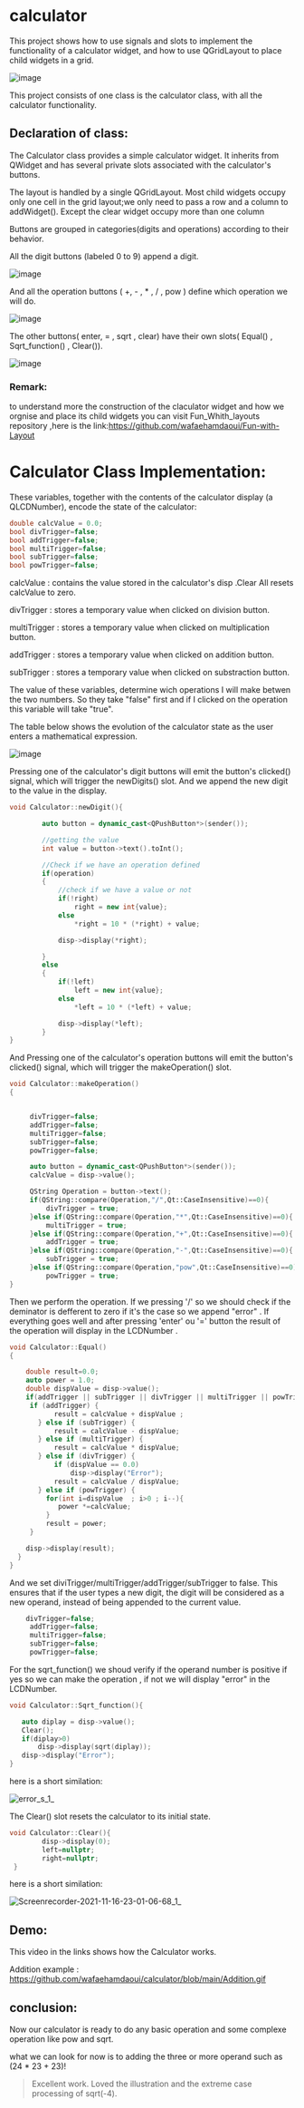 # calculator

This project shows how to use signals and slots to implement the functionality of a calculator widget, and how to use QGridLayout to place child widgets in a grid.

![image](https://user-images.githubusercontent.com/75392302/141868380-331a6cd1-1f0b-452c-899a-75543cbac429.png)


This project consists of one class is the calculator class, with all the calculator functionality.

## Declaration of class:

The Calculator class provides a simple calculator widget. It inherits from QWidget and has several private slots associated with the calculator's buttons.

The layout is handled by a single QGridLayout. Most child widgets occupy only one cell in the grid layout;we only need to pass a row and a column to addWidget(). Except the clear widget occupy more than one column

Buttons are grouped in categories(digits and operations) according to their behavior.

All the digit buttons (labeled 0 to 9) append a digit.

![image](https://user-images.githubusercontent.com/75392302/141998955-794124f0-6c57-4667-b2f2-84ae0fb3d009.png)


And all the operation buttons ( +, - , * , / , pow ) define which operation we will do.

![image](https://user-images.githubusercontent.com/75392302/141999251-d978eebc-9049-4476-a0c1-f96163679b13.png)


The other buttons( enter, = , sqrt , clear) have their own slots( Equal() , Sqrt_function() , Clear()).

![image](https://user-images.githubusercontent.com/75392302/141999538-ef378f6e-f11c-4c61-bc0c-9c68631454dd.png)

### Remark:
to understand more the construction of the claculator widget and how we orgnise and place its child widgets you can visit Fun_Whith_layouts repository ,here is the link:https://github.com/wafaehamdaoui/Fun-with-Layout

# Calculator Class Implementation:

These variables, together with the contents of the calculator display (a QLCDNumber), encode the state of the calculator:

```cpp
double calcValue = 0.0;
bool divTrigger=false;
bool addTrigger=false;
bool multiTrigger=false;
bool subTrigger=false;
bool powTrigger=false;
```

calcValue : contains the value stored in the calculator's disp .Clear All resets calcValue to zero.

divTrigger : stores a temporary value when clicked on  division button.

multiTrigger : stores a temporary value when clicked on  multiplication button.

addTrigger : stores a temporary value when clicked on  addition button.

subTrigger : stores a temporary value when clicked on substraction button.

The value of these variables, determine wich operations I will make betwen the two numbers. So they take "false" first and if I clicked on the operation this variable will take "true". 

The table below shows the evolution of the calculator state as the user enters a mathematical expression.

![image](https://user-images.githubusercontent.com/75392302/142051701-4eb9dc09-549c-488d-90e5-47ea78d83c50.png)

Pressing one of the calculator's digit buttons will emit the button's clicked() signal, which will trigger the newDigits() slot. And we append the new digit to the value in the display.

```cpp
void Calculator::newDigit(){

        auto button = dynamic_cast<QPushButton*>(sender());

        //getting the value
        int value = button->text().toInt();

        //Check if we have an operation defined
        if(operation)
        {
            //check if we have a value or not
            if(!right)
                right = new int{value};
            else
                *right = 10 * (*right) + value;

            disp->display(*right);

        }
        else
        {
            if(!left)
                left = new int{value};
            else
                *left = 10 * (*left) + value;

            disp->display(*left);
        }
}
```

And Pressing one of the calculator's operation buttons will emit the button's clicked() signal, which will trigger the makeOperation() slot.

```cpp
void Calculator::makeOperation()
{


     divTrigger=false;
     addTrigger=false;
     multiTrigger=false;
     subTrigger=false;
     powTrigger=false;

     auto button = dynamic_cast<QPushButton*>(sender());
     calcValue = disp->value();

     QString Operation = button->text();
     if(QString::compare(Operation,"/",Qt::CaseInsensitive)==0){
         divTrigger = true;
     }else if(QString::compare(Operation,"*",Qt::CaseInsensitive)==0){
         multiTrigger = true;
     }else if(QString::compare(Operation,"+",Qt::CaseInsensitive)==0){
         addTrigger = true;
     }else if(QString::compare(Operation,"-",Qt::CaseInsensitive)==0){
         subTrigger = true;
     }else if(QString::compare(Operation,"pow",Qt::CaseInsensitive)==0){
         powTrigger = true;
}
```

Then we perform the operation. If we pressing  '/' so we should check if the deminator is defferent to zero if it's the case so we append "error" . If  everything goes well and  after pressing 'enter' ou '=' button  the result of the operation will display in the LCDNumber .

```cpp
void Calculator::Equal()
{

    double result=0.0;
    auto power = 1.0;
    double dispValue = disp->value();
    if(addTrigger || subTrigger || divTrigger || multiTrigger || powTrigger){
     if (addTrigger) {
           result = calcValue + dispValue ;
       } else if (subTrigger) {
           result = calcValue - dispValue;
       } else if (multiTrigger) {
           result = calcValue * dispValue;
       } else if (divTrigger) {
           if (dispValue == 0.0)
               disp->display("Error");
           result = calcValue / dispValue;
       } else if (powTrigger) {
         for(int i=dispValue  ; i>0 ; i--){
            power *=calcValue;
         }
         result = power;
     }

    disp->display(result);
  }
}
```



And we set diviTrigger/multiTrigger/addTrigger/subTrigger to false. This ensures that if the user types a new digit, the digit will be considered as a new operand, instead of being appended to the current value.

```cpp
    divTrigger=false;
     addTrigger=false;
     multiTrigger=false;
     subTrigger=false;
     powTrigger=false;
```

For the sqrt_function() we shoud verify if the operand number is positive if yes so we can make the operation , if not we will display "error" in the LCDNumber.

```cpp
void Calculator::Sqrt_function(){

   auto diplay = disp->value();
   Clear();
   if(diplay>0)
       disp->display(sqrt(diplay));
   disp->display("Error");
}
```
here is a short similation:

![error_s_1_](https://user-images.githubusercontent.com/75392302/142069732-832911dc-4f0b-4f08-b57a-0d119085a9a5.gif)

The Clear() slot resets the calculator to its initial state.

```cpp
void Calculator::Clear(){
        disp->display(0);
        left=nullptr;
        right=nullptr;
 }
```
here is a short similation:

![Screenrecorder-2021-11-16-23-01-06-68_1_](https://user-images.githubusercontent.com/75392302/142073237-f87a2469-f914-400e-affe-ffaa56a8ed0f.gif)


## Demo:

This video in the links shows how the Calculator works.

Addition example : https://github.com/wafaehamdaoui/calculator/blob/main/Addition.gif



## conclusion:

Now our calculator is ready to do any basic operation and some complexe operation like pow and sqrt.

what we can look for now is to adding the three or more operand such as (24 * 23 + 23)!


> Excellent work. Loved the illustration and the extreme case processing of sqrt(-4).
